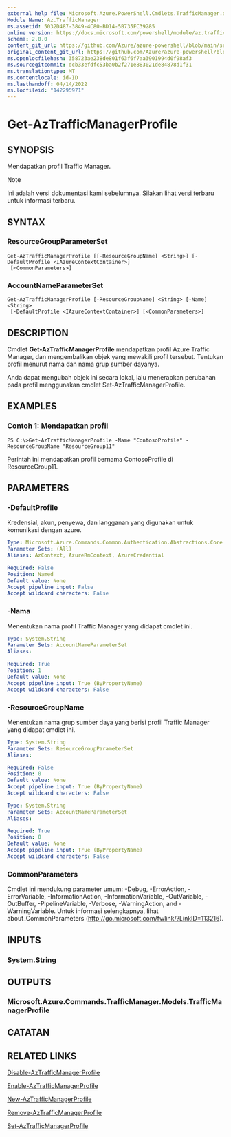 ```yaml
---
external help file: Microsoft.Azure.PowerShell.Cmdlets.TrafficManager.dll-Help.xml
Module Name: Az.TrafficManager
ms.assetid: 5032D487-3849-4C80-BD14-5B735FC39285
online version: https://docs.microsoft.com/powershell/module/az.trafficmanager/get-aztrafficmanagerprofile
schema: 2.0.0
content_git_url: https://github.com/Azure/azure-powershell/blob/main/src/TrafficManager/TrafficManager/help/Get-AzTrafficManagerProfile.md
original_content_git_url: https://github.com/Azure/azure-powershell/blob/main/src/TrafficManager/TrafficManager/help/Get-AzTrafficManagerProfile.md
ms.openlocfilehash: 358723ae238de801f63f6f7aa3901994d0f98af3
ms.sourcegitcommit: dcb33efdfc53ba0b2f271e883021de84878d1f31
ms.translationtype: MT
ms.contentlocale: id-ID
ms.lasthandoff: 04/14/2022
ms.locfileid: "142295971"
---
```

# Get-AzTrafficManagerProfile

## SYNOPSIS
Mendapatkan profil Traffic Manager.

> [!NOTE]
>Ini adalah versi dokumentasi kami sebelumnya. Silakan lihat [versi terbaru](/powershell/module/az.trafficmanager/get-aztrafficmanagerprofile) untuk informasi terbaru.

## SYNTAX

### ResourceGroupParameterSet
```
Get-AzTrafficManagerProfile [[-ResourceGroupName] <String>] [-DefaultProfile <IAzureContextContainer>]
 [<CommonParameters>]
```

### AccountNameParameterSet
```
Get-AzTrafficManagerProfile [-ResourceGroupName] <String> [-Name] <String>
 [-DefaultProfile <IAzureContextContainer>] [<CommonParameters>]
```

## DESCRIPTION
Cmdlet **Get-AzTrafficManagerProfile** mendapatkan profil Azure Traffic Manager, dan mengembalikan objek yang mewakili profil tersebut.
Tentukan profil menurut nama dan nama grup sumber dayanya.

Anda dapat mengubah objek ini secara lokal, lalu menerapkan perubahan pada profil menggunakan cmdlet Set-AzTrafficManagerProfile.

## EXAMPLES

### Contoh 1: Mendapatkan profil
```
PS C:\>Get-AzTrafficManagerProfile -Name "ContosoProfile" -ResourceGroupName "ResourceGroup11"
```

Perintah ini mendapatkan profil bernama ContosoProfile di ResourceGroup11.

## PARAMETERS

### -DefaultProfile
Kredensial, akun, penyewa, dan langganan yang digunakan untuk komunikasi dengan azure.

```yaml
Type: Microsoft.Azure.Commands.Common.Authentication.Abstractions.Core.IAzureContextContainer
Parameter Sets: (All)
Aliases: AzContext, AzureRmContext, AzureCredential

Required: False
Position: Named
Default value: None
Accept pipeline input: False
Accept wildcard characters: False
```

### -Nama
Menentukan nama profil Traffic Manager yang didapat cmdlet ini.

```yaml
Type: System.String
Parameter Sets: AccountNameParameterSet
Aliases:

Required: True
Position: 1
Default value: None
Accept pipeline input: True (ByPropertyName)
Accept wildcard characters: False
```

### -ResourceGroupName
Menentukan nama grup sumber daya yang berisi profil Traffic Manager yang didapat cmdlet ini.

```yaml
Type: System.String
Parameter Sets: ResourceGroupParameterSet
Aliases:

Required: False
Position: 0
Default value: None
Accept pipeline input: True (ByPropertyName)
Accept wildcard characters: False
```

```yaml
Type: System.String
Parameter Sets: AccountNameParameterSet
Aliases:

Required: True
Position: 0
Default value: None
Accept pipeline input: True (ByPropertyName)
Accept wildcard characters: False
```

### CommonParameters
Cmdlet ini mendukung parameter umum: -Debug, -ErrorAction, -ErrorVariable, -InformationAction, -InformationVariable, -OutVariable, -OutBuffer, -PipelineVariable, -Verbose, -WarningAction, and -WarningVariable. Untuk informasi selengkapnya, lihat about_CommonParameters (http://go.microsoft.com/fwlink/?LinkID=113216).

## INPUTS

### System.String

## OUTPUTS

### Microsoft.Azure.Commands.TrafficManager.Models.TrafficManagerProfile

## CATATAN

## RELATED LINKS

[Disable-AzTrafficManagerProfile](./Disable-AzTrafficManagerProfile.md)

[Enable-AzTrafficManagerProfile](./Enable-AzTrafficManagerProfile.md)

[New-AzTrafficManagerProfile](./New-AzTrafficManagerProfile.md)

[Remove-AzTrafficManagerProfile](./Remove-AzTrafficManagerProfile.md)

[Set-AzTrafficManagerProfile](./Set-AzTrafficManagerProfile.md)


